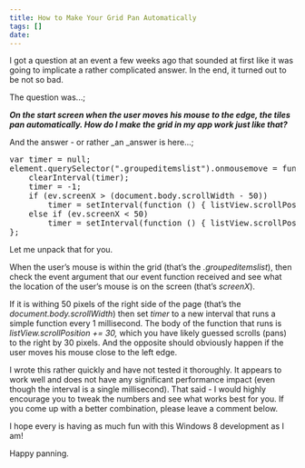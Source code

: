```yaml
---
title: How to Make Your Grid Pan Automatically
tags: []
date: 
---
```


I got a question at an event a few weeks ago that sounded at first like it was going to implicate a rather complicated answer. In the end, it turned out to be not so bad.

The question was...;

**_On the start screen when the user moves his mouse to the edge, the tiles pan automatically. How do I make the grid in my app work just like that?_**

And the answer - or rather _an _answer is here...;

<pre class="brush: js;">
var timer = null; 
element.querySelector(".groupeditemslist").onmousemove = function (ev) { 
    clearInterval(timer); 
    timer = -1; 
    if (ev.screenX > (document.body.scrollWidth - 50)) 
        timer = setInterval(function () { listView.scrollPosition += 30; }, 1); 
    else if (ev.screenX < 50) 
        timer = setInterval(function () { listView.scrollPosition -= 30; }, 1); 
};</pre>

Let me unpack that for you.

When the user&rsquo;s mouse is within the grid (that&rsquo;s the _.groupeditemslist_), then check the event argument that our event function received and see what the location of the user&rsquo;s mouse is on the screen (that&rsquo;s _screenX_).

If it is withing 50 pixels of the right side of the page (that&rsquo;s the _document.body.scrollWidth_) then set _timer_ to a new interval that runs a simple function every 1 millisecond. The body of the function that runs is _listView.scrollPosition += 30,_ which you have likely guessed scrolls (pans) to the right by 30 pixels. And the opposite should obviously happen if the user moves his mouse close to the left edge.

<disclaimer>

I wrote this rather quickly and have not tested it thoroughly. It appears to work well and does not have any significant performance impact (even though the interval is a single millisecond). That said - I would highly encourage you to tweak the numbers and see what works best for you. If you come up with a better combination, please leave a comment below.

</disclaimer>

I hope every is having as much fun with this Windows 8 development as I am!

Happy panning.